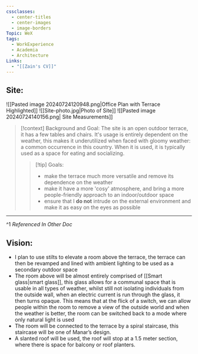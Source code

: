 ```yaml
---
cssclasses:
  - center-titles
  - center-images
  - image-borders
Topic: WeX
tags:
  - WorkExperience
  - Academia
  - Architecture
Links:
  - "[[Zain's CV]]"
---
```

## Site: 
![[Pasted image 20240724120948.png|Office Plan with Terrace Highlighted]]
![[Site-photo.jpg|Photo of Site]] 
![[Pasted image 20240724140156.png| Site Measurements]]
>[!context] Background and Goal: 
>The site is an open outdoor terrace, it has a few tables and chairs. It's usage is entirely dependent on the weather, this makes it underutilized when faced with gloomy weather: a common occurrence in this country. When it is used, it is typically used as a space for eating and socializing.
>>[!tip] Goals: 
>>- make the terrace much more versatile and remove its dependence on the weather 
>>- make it have a more 'cosy' atmosphere, and bring a more people-friendly approach to an indoor/outdoor space 
>>- ensure that I **do not** intrude on the external environment and make it as easy on the eyes as possible 

---
^1 *Referenced In Other Doc* 
## Vision: 
- I plan to use stilts to elevate a room above the terrace, the terrace can then be revamped and lined with ambient lighting to be used as a secondary outdoor space 
- The room above will be almost entirely comprised of [[Smart glass|smart glass]], this glass allows for a communal space that is usable in all types of weather, whilst still not isolating individuals from the outside wall, when an electric current is run through the glass, it then turns opaque. This means that at the flick of a switch, we can allow people within the room to remove a view of the outside world and when the weather is better, the room can be switched back to a mode where only natural light is used 
-  The room will be connected to the terrace by a spiral staircase, this staircase will be one of Manar’s design.
- A slanted roof will be used, the roof will stop at a 1.5 meter section, where there is space for balcony or roof planters. 
